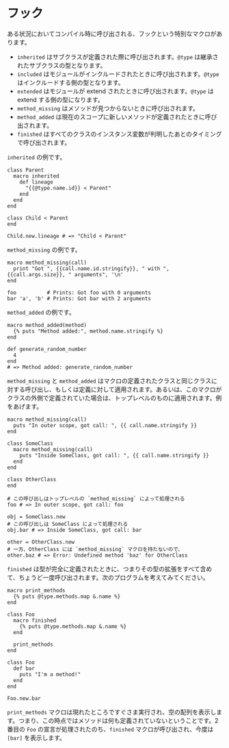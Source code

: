 # フック

ある状況においてコンパイル時に呼び出される、フックという特別なマクロがあります。
* `inherited` はサブクラスが定義された際に呼び出されます。`@type` は継承されたサブクラスの型となります。
* `included` はモジュールがインクルードされたときに呼び出されます。`@type` はインクルードする側の型となります。
* `extended` はモジュールが extend されたときに呼び出されます。`@type` は extend する側の型になります。
* `method_missing` はメソッドが見つからないときに呼び出されます。
* `method_added` は現在のスコープに新しいメソッドが定義されたときに呼び出されます。
* `finished` はすべてのクラスのインスタンス変数が判明したあとのタイミングで呼び出されます。

`inherited` の例です。

```crystal
class Parent
  macro inherited
    def lineage
      "{{@type.name.id}} < Parent"
    end
  end
end

class Child < Parent
end

Child.new.lineage # => "Child < Parent"
```

`method_missing` の例です。

```crystal
macro method_missing(call)
  print "Got ", {{call.name.id.stringify}}, " with ", {{call.args.size}}, " arguments", '\n'
end

foo          # Prints: Got foo with 0 arguments
bar 'a', 'b' # Prints: Got bar with 2 arguments
```

`method_added` の例です。

```crystal
macro method_added(method)
  {% puts "Method added:", method.name.stringify %}
end

def generate_random_number
  4
end
# => Method added: generate_random_number
```

`method_missing` と `method_added` はマクロの定義されたクラスと同じクラスに対する呼び出し、もしくは定義に対して適用されます。あるいは、このマクロがクラスの外側で定義されていた場合は、トップレベルのものに適用されます。例をあげます。

```crystal
macro method_missing(call)
  puts "In outer scope, got call: ", {{ call.name.stringify }}
end

class SomeClass
  macro method_missing(call)
    puts "Inside SomeClass, got call: ", {{ call.name.stringify }}
  end
end

class OtherClass
end

# この呼び出しはトップレベルの `method_missing` によって処理される
foo # => In outer scope, got call: foo

obj = SomeClass.new
# この呼び出しは SomeClass によって処理される
obj.bar # => Inside SomeClass, got call: bar

other = OtherClass.new
# 一方、OtherClass には `method_missing` マクロを持たないので、
other.baz # => Error: Undefined method 'baz' for OtherClass
```

`finished` は型が完全に定義されたときに、つまりその型の拡張をすべて含めて、ちょうど一度呼び出されます。次のプログラムを考えてみてください。

```crystal
macro print_methods
  {% puts @type.methods.map &.name %}
end

class Foo
  macro finished
    {% puts @type.methods.map &.name %}
  end

  print_methods
end

class Foo
  def bar
    puts "I'm a method!"
  end
end

Foo.new.bar
```

`print_methods` マクロは現れたところですぐさま実行され、空の配列を表示します。つまり、この時点ではメソッドは何も定義されていないということです。2番目の `Foo` の宣言が処理されたのち、`finished` マクロが呼び出され、今度は `[bar]` を表示します。
